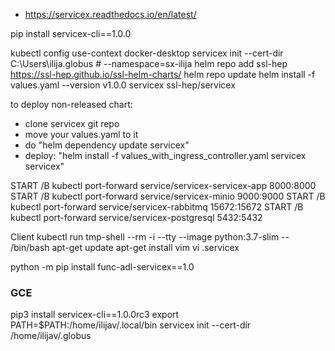 
* https://servicex.readthedocs.io/en/latest/

pip install servicex-cli==1.0.0

kubectl config use-context docker-desktop
servicex init --cert-dir C:\Users\ilija\.globus # --namespace=sx-ilija
helm repo add ssl-hep https://ssl-hep.github.io/ssl-helm-charts/
helm repo update
helm install -f values.yaml --version v1.0.0 servicex ssl-hep/servicex

to deploy non-released chart:
* clone servicex git repo
* move your values.yaml to it
* do "helm dependency update servicex"
* deploy: "helm install -f values_with_ingress_controller.yaml servicex servicex"

START /B kubectl port-forward service/servicex-servicex-app 8000:8000
START /B kubectl port-forward service/servicex-minio 9000:9000
START /B kubectl port-forward service/servicex-rabbitmq 15672:15672
START /B kubectl port-forward service/servicex-postgresql 5432:5432



Client
kubectl run tmp-shell --rm -i --tty --image python:3.7-slim -- /bin/bash
apt-get update
apt-get install vim
vi .servicex

python -m pip install func-adl-servicex==1.0

### GCE
pip3 install servicex-cli==1.0.0rc3
export PATH=$PATH:/home/ilijav/.local/bin
servicex init --cert-dir /home/ilijav/.globus